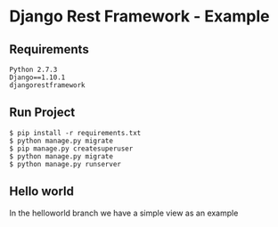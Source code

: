 # Django Rest Framework - Example

## Requirements
```
Python 2.7.3
Django==1.10.1
djangorestframework
```

## Run Project
```
$ pip install -r requirements.txt
$ python manage.py migrate
$ pip manage.py createsuperuser
$ python manage.py migrate
$ python manage.py runserver
```

## Hello world
In the helloworld branch we have a simple view as an example
